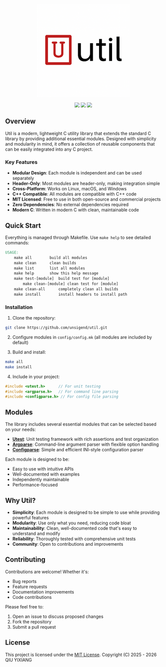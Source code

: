 <p align="center">
  <img src="assets/logo.png" alt="util logo" width="300"/>
</p>

<p align="center">
  <img src="https://img.shields.io/badge/license-MIT-green" />
  <img src="https://img.shields.io/badge/version-0.1-blue" />
  <img src="https://img.shields.io/badge/language-C-red" />
</p>

## Overview

Util is a modern, lightweight C utility library that extends the standard C library by providing additional essential modules. Designed with simplicity and modularity in mind, it offers a collection of reusable components that can be easily integrated into any C project.

### Key Features

- **Modular Design**: Each module is independent and can be used separately
- **Header-Only**: Most modules are header-only, making integration simple
- **Cross-Platform**: Works on Linux, macOS, and Windows
- **C++ Compatible**: All modules are compatible with C++ code
- **MIT Licensed**: Free to use in both open-source and commercial projects
- **Zero Dependencies**: No external dependencies required
- **Modern C**: Written in modern C with clean, maintainable code

## Quick Start

Everything is managed through Makefile. Use `make help` to see detailed commands:

```Makefile
USAGE:
	make all	    build all modules
	make clean	    clean builds
	make list	    list all modules
	make help	    show this help message
	make test-[module]  build test for [module]
        make clean-[module] clean test for [module]
	make clean-all      completely clean all builds
	make install	    install headers to install path
```

### Installation

1. Clone the repository:
```bash
git clone https://github.com/unsigend/util.git
```

2. Configure modules in `config/config.mk` (all modules are included by default)

3. Build and install:
```bash
make all
make install
```

4. Include in your project:
```c
#include <utest.h>      // For unit testing
#include <argparse.h>   // For command line parsing
#include <configparse.h> // For config file parsing
```

## Modules

The library includes several essential modules that can be selected based on your needs:

- **[Utest](https://github.com/unsigend/util/blob/main/module/utest/utest.md)**:       Unit testing framework with rich assertions and test organization
- **[Argparse](https://github.com/unsigend/util/blob/main/module/argparse/argparse.md)**:    Command-line argument parser with flexible option handling
- **[Configparse](https://github.com/unsigend/util/blob/main/module/configparse/configparse.md)**: Simple and efficient INI-style configuration parser

Each module is designed to be:
- Easy to use with intuitive APIs
- Well-documented with examples
- Independently maintainable
- Performance-focused

## Why Util?

- **Simplicity**: Each module is designed to be simple to use while providing powerful features
- **Modularity**: Use only what you need, reducing code bloat
- **Maintainability**: Clean, well-documented code that's easy to understand and modify
- **Reliability**: Thoroughly tested with comprehensive unit tests
- **Community**: Open to contributions and improvements

## Contributing

Contributions are welcome! Whether it's:
- Bug reports
- Feature requests
- Documentation improvements
- Code contributions

Please feel free to:
1. Open an issue to discuss proposed changes
2. Fork the repository
3. Submit a pull request

## License

This project is licensed under the [MIT License](https://github.com/unsigend/util/blob/main/LICENSE). 
Copyright (C) 2025 - 2026 QIU YIXIANG
